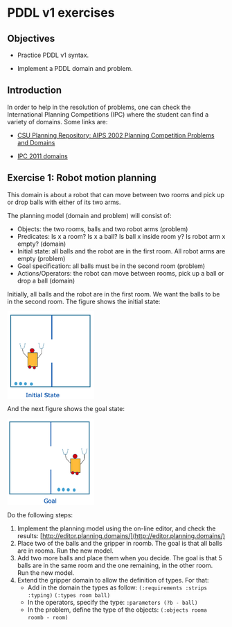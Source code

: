 # PDDL v1 exercises

## Objectives

* Practice PDDL v1 syntax.

* Implement a PDDL domain and problem.

## Introduction

In order to help in the resolution of problems, one can check the International Planning Competitions (IPC) where the student can find a variety of domains. Some links are:

* [CSU Planning Repository: AIPS 2002 Planning Competition Problems and Domains](http://www.cs.colostate.edu/meps/repository/aips2002.html)

* [IPC 2011 domains](http://www.plg.inf.uc3m.es/ipc2011-deterministic/Domains)


## Exercise 1: Robot motion planning

This domain is about a robot that can move between two rooms and pick up or drop balls with either of its two arms. 

The planning model (domain and problem) will consist of:
 -  Objects: the two rooms, balls and two robot arms (problem)
 -  Predicates: Is x a room? Is x a ball? Is ball x inside room y? Is robot arm x empty? (domain)
 -  Initial state: all balls and the robot are in the first room. All robot arms are empty (problem)
 -  Goal specification: all balls must be in the second room (problem)
 -  Actions/Operators: the robot can move between rooms, pick up a ball or drop a ball (domain)

Initially, all balls and the robot are in the first room. We want the balls to be in the second room. The figure shows the initial state:

<img align="center" src="gripper-i.png" width="200">

And the next figure shows the goal state:

<img align="center" src="gripper-g.png" width="200">


Do the following steps:
 1. Implement the planning model using the on-line editor, and check the results:
 [http://editor.planning.domains/](http://editor.planning.domains/)
 2.  Place two of the balls and the gripper in roomb. The goal is that all balls are in rooma. Run the new model.
 3. Add two more balls and place them when you decide. The goal is that 5 balls are in the same room and the one remaining, in the other room. Run the new model.
 4. Extend the gripper domain to allow the definition of types. For that:
    - Add in the domain the types as follow: 
      `(:requirements :strips :typing)` 
      `(:types room ball)` 
    - In the operators, specify the type:
       `:parameters (?b - ball)`
    - In the problem, define the type of the objects:
    `(:objects rooma roomb - room)`
